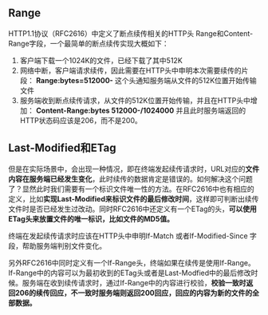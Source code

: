 ## Range

HTTP1.1协议（RFC2616）中定义了断点续传相关的HTTP头 Range和Content-Range字段，一个最简单的断点续传实现大概如下： 

1. 客户端下载一个1024K的文件，已经下载了其中512K 
2. 网络中断，客户端请求续传，因此需要在HTTP头中申明本次需要续传的片段： 
       **Range:bytes=512000-** 
     这个头通知服务端从文件的512K位置开始传输文件 
3. 服务端收到断点续传请求，从文件的512K位置开始传输，并且在HTTP头中增加： 
     **Content-Range:bytes 512000-/1024000** 
     并且此时服务端返回的HTTP状态码应该是206，而不是200。 



## Last-Modified和ETag

但是在实际场景中，会出现一种情况，即在终端发起续传请求时，URL对应的**文件内容在服务端已经发生变化**，此时续传的数据肯定是错误的。如何解决这个问题了？显然此时我们需要有一个标识文件唯一性的方法。在RFC2616中也有相应的定义，比如**实现Last-Modified来标识文件的最后修改时间**，这样即可判断出续传文件时是否已经发生过改动。同时RFC2616中还定义有一个ETag的头，**可以使用ETag头来放置文件的唯一标识，比如文件的MD5值。**

终端在发起续传请求时应该在HTTP头中申明If-Match 或者If-Modified-Since 字段，帮助服务端判别文件变化。 

另外RFC2616中同时定义有一个If-Range头，终端如果在续传是使用If-Range。If-Range中的内容可以为最初收到的ETag头或者是Last-Modfied中的最后修改时候。服务端在收到续传请求时，通过If-Range中的内容进行校验，**校验一致时返回206的续传回应，不一致时服务端则返回200回应，回应的内容为新的文件的全部数据。**